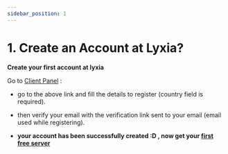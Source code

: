 ```yaml
---
sidebar_position: 1
---
```


# 1. Create an Account at Lyxia?

 **Create your first account at lyxia**

Go to [Client Panel](https://client.lyxia.net/register) :

- go to the above link and fill the details to register (country field is required).

- then verify your email with the verification link sent to your email (email used while registering).




- **your account has been successfully created :D , now get your [first free server](https://docs.lyxia.net/docs/getting-started/create-a-server)**




